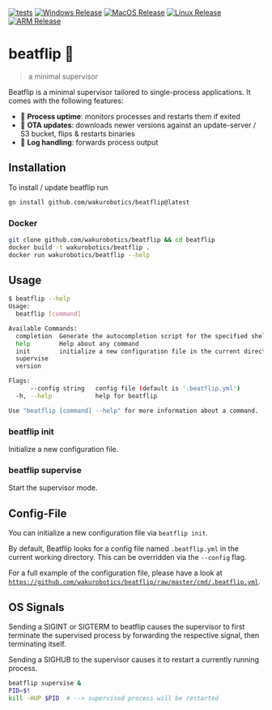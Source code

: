 [![tests](https://github.com/wakurobotics/beatflip/actions/workflows/tests.yml/badge.svg?branch=master)](https://github.com/wakurobotics/beatflip/actions/workflows/tests.yml) [![Windows Release](https://img.shields.io/badge/Windows-Download-blue)](https://github.com/wakurobotics/beatflip/releases/latest/download/beatflip-windows-amd64.exe) [![MacOS Release](https://img.shields.io/badge/MacOS-Download-blue)](https://github.com/wakurobotics/beatflip/releases/latest/download/beatflip-macos-amd64) [![Linux Release](https://img.shields.io/badge/Linux-Download-blue)](https://github.com/wakurobotics/beatflip/releases/latest/download/beatflip-linux-amd64) [![ARM Release](https://img.shields.io/badge/ARM-Download-blue)](https://github.com/wakurobotics/beatflip/releases/latest/download/beatflip-linux-arm)

# beatflip :fairy:

> a minimal supervisor

Beatflip is a minimal supervisor tailored to single-process applications. It comes with the following features:

- :green_heart: **Process uptime**: monitors processes and restarts them if exited
- :beverage_box: **OTA updates**: downloads newer versions against an update-server / S3 bucket, flips & restarts binaries
- :postbox: **Log handling**: forwards process output

## Installation

To install / update beatflip run

```bash
go install github.com/wakurobotics/beatflip@latest
```

### Docker

```bash
git clone github.com/wakurobotics/beatflip && cd beatflip
docker build -t wakurobotics/beatflip .
docker run wakurobotics/beatflip --help
```

## Usage

```bash
$ beatflip --help
Usage:
  beatflip [command]

Available Commands:
  completion  Generate the autocompletion script for the specified shell
  help        Help about any command
  init        initialize a new configuration file in the current directoey
  supervise
  version

Flags:
      --config string   config file (default is '.beatflip.yml')
  -h, --help            help for beatflip

Use "beatflip [command] --help" for more information about a command.
```

### beatflip init

Initialize a new configuration file.

### beatflip supervise

Start the supervisor mode.

## Config-File

You can initialize a new configuration file via `beatflip init`.

By default, Beatflip looks for a config file named `.beatflip.yml` in the current working directory. This can be overridden via the `--config` flag.

For a full example of the configuration file, please have a look at [`https://github.com/wakurobotics/beatflip/raw/master/cmd/.beatflip.yml`](https://github.com/wakurobotics/beatflip/raw/master/cmd/.beatflip.yml).

## OS Signals

Sending a SIGINT or SIGTERM to beatflip causes the supervisor to first terminate the supervised process by forwarding the respective signal, then terminating itself.

Sending a SIGHUB to the supervisor causes it to restart a currently running process.

```bash
beatflip supervise &
PID=$!
kill -HUP $PID  # --> supervised process will be restarted
```
